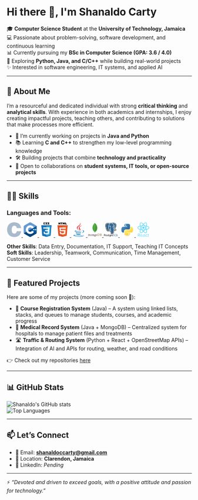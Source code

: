 # Hi there 👋, I'm Shanaldo Carty  

🎓 **Computer Science Student** at the **University of Technology, Jamaica**  
💻 Passionate about problem-solving, software development, and continuous learning  
📊 Currently pursuing my **BSc in Computer Science (GPA: 3.6 / 4.0)**  
🌱 Exploring **Python, Java, and C/C++** while building real-world projects  
✨ Interested in software engineering, IT systems, and applied AI  

---

## 🚀 About Me  
I’m a resourceful and dedicated individual with strong **critical thinking** and **analytical skills**. With experience in both academics and internships, I enjoy creating impactful projects, teaching others, and contributing to solutions that make processes more efficient.  

- 🔭 I’m currently working on projects in **Java and Python**  
- 📚 Learning **C and C++** to strengthen my low-level programming knowledge  
- 🛠️ Building projects that combine **technology and practicality**  
- 🤝 Open to collaborations on **student systems, IT tools, or open-source projects**  

---

## 🧑‍💻 Skills  

<h3 align="left">Languages and Tools:</h3>
<p align="left"> <a href="https://www.cprogramming.com/" target="_blank" rel="noreferrer"> <img src="https://raw.githubusercontent.com/devicons/devicon/master/icons/c/c-original.svg" alt="c" width="40" height="40"/> </a> <a href="https://www.w3schools.com/cpp/" target="_blank" rel="noreferrer"> <img src="https://raw.githubusercontent.com/devicons/devicon/master/icons/cplusplus/cplusplus-original.svg" alt="cplusplus" width="40" height="40"/> </a> <a href="https://www.w3schools.com/css/" target="_blank" rel="noreferrer"> <img src="https://raw.githubusercontent.com/devicons/devicon/master/icons/css3/css3-original-wordmark.svg" alt="css3" width="40" height="40"/> </a> <a href="https://www.w3.org/html/" target="_blank" rel="noreferrer"> <img src="https://raw.githubusercontent.com/devicons/devicon/master/icons/html5/html5-original-wordmark.svg" alt="html5" width="40" height="40"/> </a> <a href="https://www.java.com" target="_blank" rel="noreferrer"> <img src="https://raw.githubusercontent.com/devicons/devicon/master/icons/java/java-original.svg" alt="java" width="40" height="40"/> </a> <a href="https://www.mongodb.com/" target="_blank" rel="noreferrer"> <img src="https://raw.githubusercontent.com/devicons/devicon/master/icons/mongodb/mongodb-original-wordmark.svg" alt="mongodb" width="40" height="40"/> </a> <a href="https://www.postgresql.org" target="_blank" rel="noreferrer"> <img src="https://raw.githubusercontent.com/devicons/devicon/master/icons/postgresql/postgresql-original-wordmark.svg" alt="postgresql" width="40" height="40"/> </a> <a href="https://www.python.org" target="_blank" rel="noreferrer"> <img src="https://raw.githubusercontent.com/devicons/devicon/master/icons/python/python-original.svg" alt="python" width="40" height="40"/> </a> <a href="https://reactjs.org/" target="_blank" rel="noreferrer"> <img src="https://raw.githubusercontent.com/devicons/devicon/master/icons/react/react-original-wordmark.svg" alt="react" width="40" height="40"/> </a> </p>

**Other Skills**: Data Entry, Documentation, IT Support, Teaching IT Concepts  
**Soft Skills**: Leadership, Teamwork, Communication, Time Management, Customer Service  

---

## 📂 Featured Projects  
Here are some of my projects (more coming soon 🚀):  

- 📘 **Course Registration System** (Java) – A system using linked lists, stacks, and queues to manage students, courses, and academic progress  
- 🏥 **Medical Record System** (Java + MongoDB) – Centralized system for hospitals to manage patient files and treatments  
- 🛣 **Traffic & Routing System** (Python + React + OpenStreetMap APIs) – Integration of AI and APIs for routing, weather, and road conditions  

👉 Check out my repositories [here](https://github.com/Shanaldo)  

---

## 📊 GitHub Stats  

![Shanaldo's GitHub stats](https://github-readme-stats.vercel.app/api?username=yourusername&show_icons=true&theme=tokyonight)  
![Top Languages](https://github-readme-stats.vercel.app/api/top-langs/?username=yourusername&layout=compact&theme=tokyonight)  

---

## 📫 Let’s Connect  

- 📧 Email: **shanaldoccarty@gmail.com**  
- 📍 Location: **Clarendon, Jamaica**  
- 💼 LinkedIn: *Pending*  

---

⚡ *“Devoted and driven to exceed goals, with a positive attitude and passion for technology.”*  
